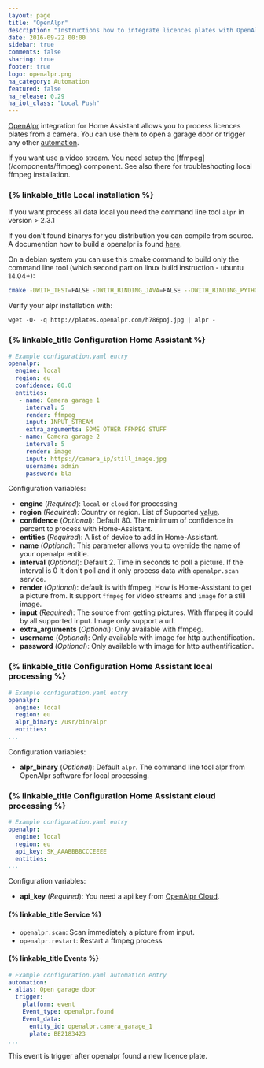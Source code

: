 ```yaml
---
layout: page
title: "OpenAlpr"
description: "Instructions how to integrate licences plates with OpenAlpr into Home Assistant."
date: 2016-09-22 00:00
sidebar: true
comments: false
sharing: true
footer: true
logo: openalpr.png
ha_category: Automation
featured: false
ha_release: 0.29
ha_iot_class: "Local Push"
---
```


[OpenAlpr](http://www.openalpr.com/) integration for Home Assistant allows you to process licences plates from a camera. You can use them to open a garage door or trigger any other [automation](https://home-assistant.io/components/automation/).

<p class='note'>
If you want use a video stream. You need setup the [ffmpeg](/components/ffmpeg) component. See also there for troubleshooting local ffmpeg installation.
</p>

### {% linkable_title Local installation %}

If you want process all data local you need the command line tool `alpr` in version > 2.3.1

If you don't found binarys for you distribution you can compile from source. A documention how to build a openalpr is found [here](https://github.com/openalpr/openalpr/wiki).

On a debian system you can use this cmake command to build only the command line tool (which second part on linux build instruction - ubuntu 14.04+):
```bash
cmake -DWITH_TEST=FALSE -DWITH_BINDING_JAVA=FALSE --DWITH_BINDING_PYTHON=FALSE --DWITH_BINDING_GO=FALSE -DWITH_DAEMON=FALSE -DCMAKE_INSTALL_PREFIX:PATH=/usr
```

Verify your alpr installation with:
```
wget -O- -q http://plates.openalpr.com/h786poj.jpg | alpr -
```

### {% linkable_title Configuration Home Assistant %}

```yaml
# Example configuration.yaml entry
openalpr:
  engine: local
  region: eu
  confidence: 80.0
  entities:
   - name: Camera garage 1
     interval: 5
     render: ffmpeg
     input: INPUT_STREAM
     extra_arguments: SOME OTHER FFMPEG STUFF
   - name: Camera garage 2
     interval: 5
     render: image
     input: https://camera_ip/still_image.jpg
     username: admin
     password: bla
```
Configuration variables:

- **engine** (*Required*): `local` or `cloud` for processing
- **region** (*Required*): Country or region. List of Supported [value](https://github.com/openalpr/openalpr/tree/master/runtime_data/config).
- **confidence** (*Optional*): Default 80. The minimum of confidence in percent to process with Home-Assistant.
- **entities** (*Required*): A list of device to add in Home-Assistant.
- **name** (*Optional*): This parameter allows you to override the name of your openalpr entitie.
- **interval** (*Optional*): Default 2. Time in seconds to poll a picture. If the interval is 0 It don't poll and it only process data with `openalpr.scan` service.
- **render** (*Optional*): default is with ffmpeg. How is Home-Assistant to get a picture from. It support `ffmpeg` for video streams and `image` for a still image.
- **input** (*Required*): The source from getting pictures. With ffmpeg it could by all supported input. Image only support a url.
- **extra_arguments** (*Optional*): Only available with ffmpeg.
- **username** (*Optional*): Only available with image for http authentification.
- **password** (*Optional*): Only available with image for http authentification.

### {% linkable_title Configuration Home Assistant local processing %}

```yaml
# Example configuration.yaml entry
openalpr:
  engine: local
  region: eu
  alpr_binary: /usr/bin/alpr
  entities:
...
```
Configuration variables:

- **alpr_binary** (*Optional*): Default `alpr`. The command line tool alpr from OpenAlpr software for local processing.

### {% linkable_title Configuration Home Assistant cloud processing %}

```yaml
# Example configuration.yaml entry
openalpr:
  engine: local
  region: eu
  api_key: SK_AAABBBBCCCEEEE
  entities:
...
```
Configuration variables:

- **api_key** (*Required*): You need a api key from  [OpenAlpr Cloud](https://cloud.openalpr.com/).

#### {% linkable_title Service %}

- `openalpr.scan`: Scan immediately a picture from input.
- `openalpr.restart`: Restart a ffmpeg process

#### {% linkable_title Events %}

```yaml
# Example configuration.yaml automation entry
automation:
- alias: Open garage door
  trigger:
    platform: event
    Event_type: openalpr.found
    Event_data:
      entity_id: openalpr.camera_garage_1
      plate: BE2183423
...
```

This event is trigger after openalpr found a new licence plate.
